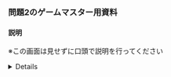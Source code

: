 ### 問題2のゲームマスター用資料
#### 説明
※この画面は見せずに口頭で説明を行ってください

<details>
バグの再現方法
投稿一覧ページからログインしているユーザーと別のユーザーが作成した投稿へのリンクをクリックする
[![Image from Gyazo](https://t.gyazo.com/teams/startup-technology/e48b623592650c3d06ee5237dd01a031.gif)](https://startup-technology.gyazo.com/e48b623592650c3d06ee5237dd01a031)

正しい挙動
[![Image from Gyazo](https://t.gyazo.com/teams/startup-technology/2fd320c0bf8ca9053950da3dfc7cf4f8.gif)](https://startup-technology.gyazo.com/2fd320c0bf8ca9053950da3dfc7cf4f8)


### 解決に詰まってしまったら見てみよう
<details>
<summary>ヒント</summary>
showアクションを確認してどんなPostのデータを取得しているか確認しよう
</details>
</details>